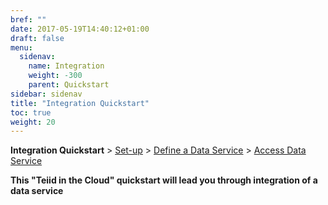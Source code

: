 ```yaml
---
bref: ""
date: 2017-05-19T14:40:12+01:00
draft: false
menu:
  sidenav:
    name: Integration
    weight: -300
    parent: Quickstart
sidebar: sidenav
title: "Integration Quickstart"
toc: true
weight: 20
---
```


**Integration Quickstart** > [Set-up](./setup) > [Define a Data Service](./define-data-service) > [Access Data Service](./access-data-service)

**This "Teiid in the Cloud" quickstart will lead you through integration of a data service**